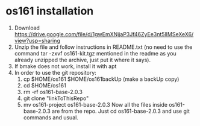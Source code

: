 # os161 installation

1) Download https://drive.google.com/file/d/1gwEmXNjjaP3Jf46ZyEe3nt5lIMSeXeX6/view?usp=sharing
2) Unzip the file and follow instructions in README.txt (no need to use the command tar -zxvf os161-kit.tgz mentioned in the readme as you already unzipped the archive, just put it where it says).
3) If bmake does not work, install it with apt
4) In order to use the git repository:
   1) cp $HOME/os161 $HOME/os161backUp (make a backUp copy)
   2) cd $HOME/os161
   3) rm -rf os161-base-2.0.3
   4) git clone "linkToThisRepo"
   5) mv os161-project os161-base-2.0.3
   Now all the files inside os161-base-2.0.3 are from the repo. Just cd os161-base-2.0.3 and use git commands and usual.
   
